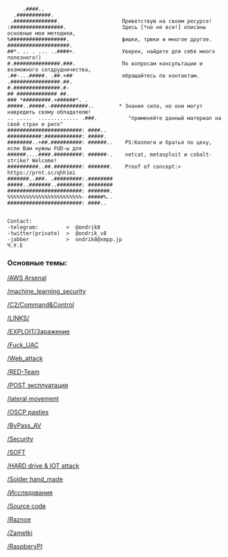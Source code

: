 <!-- Global site tag (gtag.js) - Google Analytics -->
<script async src="https://www.googletagmanager.com/gtag/js?id=UA-160606548-1"></script>
<script>
  window.dataLayer = window.dataLayer || [];
  function gtag(){dataLayer.push(arguments);}
  gtag('js', new Date());

  gtag('config', 'UA-160606548-1');
</script>
```text

     .####..                      
  .###########.                   
 .##############.                    Приветствую на своем ресурсе!
:#################.                  Здесь [*но не все!] описаны основные мои методики, 
%##################.                 фишки, трюки и многое другое.
####################.              
##*. .. . ... ..####+.               Уверен, найдете для себя много полезного!)
#.###############.###.               По вопросам консультации и возможного сотдрудничества,
.##-...#####. .##.+##                обращайтесь по контактам.
.################.##.             
#.###############.#-               
## ############# ##.               
### *#########.+######*. .      
#####..#####.-############..        * Знания сила, но они могут навредить свому обладателю!
.. .....  ............. .###.          "применяйте данный материал на свой страх и риск"
########################: ####..    
###########:############: #####.    
########..+##.##########: ######..    PS:Коллеги и братья по цеху, если Вам нужны FUD-ы для
######....####.#########: ######-.    netcat, metasploit и cobalt-strike? Welcome!
##########..##.#########: #######.    Proof of concept:> https://prnt.sc/qhh1ei
#######..###. .#########:.########  
#####..#######..########: ########  
########################: #######.  
%%%%%%%%%%%%%%%%%%%%%%%%- #####%..  
########################: ####..    
     
     
Contact:
-telegram:         >  @ondrik8
-twitter(private)  >  @ondrik_v8
-jabber            >  ondrik8@xmpp.jp                                                          Ч.У.Е

```






### Основные темы: 

[/AWS Arsenal](https://github.com/stuhirst/awssecurity/blob/master/arsenal.md)

[/machine_learning_security](https://github.com/13o-bbr-bbq/machine_learning_security/tree/master/DeepExploit)

[/C2/Command&Control](https://ondrik8.github.io/C2/)

[/LINKS/](https://ondrik8.github.io/Links/)

[/EXPLOIT/Заражение](https://ondrik8.github.io/exploit/)

[/Fuck_UAC](https://ondrik8.github.io/Fuck_UAC)

[/Web_attack](https://ondrik8.github.io/Web_attack/)

[/RED-Team](https://ondrik8.github.io/RED_Team/)

[/POST эксплуатация](https://ondrik8.github.io/Post_exploit/)

[/lateral movement](https://ondrik8.github.io/lateral_movement/)

[/OSCP pasties](https://ondrik8.github.io/OSCP_note/)

[/ByPass_AV](https://ondrik8.github.io/byPass_AV/)

[/Security](https://ondrik8.github.io/-Security/)

[/SOFT](https://ondrik8.github.io/soft/)

[/HARD drive & IOT attack](https://ondrik8.github.io/HARD_device_attack/)

[/Solder hand_made](https://github.com/Ondrik8/blog.github.io/edit/master/README.md)

[/Исcледования](https://mrxn.net/hacktools/655.html)

[/Source code](https://github.com/alphaSeclab/awesome-rat/blob/master/Readme_en.md)

[/Raznoe](https://github.com/trimstray/the-book-of-secret-knowledge)

[/Zametki](https://ondrik8.github.io/zametki/)

[/RaspberyPI](https://github.com/thibmaek/awesome-raspberry-pi)

